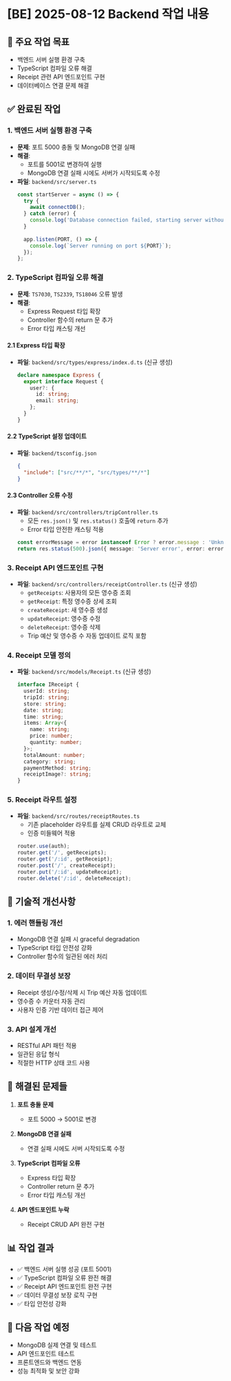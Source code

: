 # [BE] 2025-08-12 Backend 작업 내용

## 🎯 주요 작업 목표
- 백엔드 서버 실행 환경 구축
- TypeScript 컴파일 오류 해결
- Receipt 관련 API 엔드포인트 구현
- 데이터베이스 연결 문제 해결

## ✅ 완료된 작업

### 1. 백엔드 서버 실행 환경 구축
- **문제**: 포트 5000 충돌 및 MongoDB 연결 실패
- **해결**: 
  - 포트를 5001로 변경하여 실행
  - MongoDB 연결 실패 시에도 서버가 시작되도록 수정
- **파일**: `backend/src/server.ts`
  ```typescript
  const startServer = async () => {
    try {
      await connectDB();
    } catch (error) {
      console.log('Database connection failed, starting server without database...');
    }
    
    app.listen(PORT, () => {
      console.log(`Server running on port ${PORT}`);
    });
  };
  ```

### 2. TypeScript 컴파일 오류 해결
- **문제**: `TS7030`, `TS2339`, `TS18046` 오류 발생
- **해결**:
  - Express Request 타입 확장
  - Controller 함수의 return 문 추가
  - Error 타입 캐스팅 개선

#### 2.1 Express 타입 확장
- **파일**: `backend/src/types/express/index.d.ts` (신규 생성)
  ```typescript
  declare namespace Express {
    export interface Request {
      user?: {
        id: string;
        email: string;
      };
    }
  }
  ```

#### 2.2 TypeScript 설정 업데이트
- **파일**: `backend/tsconfig.json`
  ```json
  {
    "include": ["src/**/*", "src/types/**/*"]
  }
  ```

#### 2.3 Controller 오류 수정
- **파일**: `backend/src/controllers/tripController.ts`
  - 모든 `res.json()` 및 `res.status()` 호출에 `return` 추가
  - Error 타입 안전한 캐스팅 적용
  ```typescript
  const errorMessage = error instanceof Error ? error.message : 'Unknown error';
  return res.status(500).json({ message: 'Server error', error: errorMessage });
  ```

### 3. Receipt API 엔드포인트 구현
- **파일**: `backend/src/controllers/receiptController.ts` (신규 생성)
  - `getReceipts`: 사용자의 모든 영수증 조회
  - `getReceipt`: 특정 영수증 상세 조회
  - `createReceipt`: 새 영수증 생성
  - `updateReceipt`: 영수증 수정
  - `deleteReceipt`: 영수증 삭제
  - Trip 예산 및 영수증 수 자동 업데이트 로직 포함

### 4. Receipt 모델 정의
- **파일**: `backend/src/models/Receipt.ts` (신규 생성)
  ```typescript
  interface IReceipt {
    userId: string;
    tripId: string;
    store: string;
    date: string;
    time: string;
    items: Array<{
      name: string;
      price: number;
      quantity: number;
    }>;
    totalAmount: number;
    category: string;
    paymentMethod: string;
    receiptImage?: string;
  }
  ```

### 5. Receipt 라우트 설정
- **파일**: `backend/src/routes/receiptRoutes.ts`
  - 기존 placeholder 라우트를 실제 CRUD 라우트로 교체
  - 인증 미들웨어 적용
  ```typescript
  router.use(auth);
  router.get('/', getReceipts);
  router.get('/:id', getReceipt);
  router.post('/', createReceipt);
  router.put('/:id', updateReceipt);
  router.delete('/:id', deleteReceipt);
  ```

## 🔧 기술적 개선사항

### 1. 에러 핸들링 개선
- MongoDB 연결 실패 시 graceful degradation
- TypeScript 타입 안전성 강화
- Controller 함수의 일관된 에러 처리

### 2. 데이터 무결성 보장
- Receipt 생성/수정/삭제 시 Trip 예산 자동 업데이트
- 영수증 수 카운터 자동 관리
- 사용자 인증 기반 데이터 접근 제어

### 3. API 설계 개선
- RESTful API 패턴 적용
- 일관된 응답 형식
- 적절한 HTTP 상태 코드 사용

## 🐛 해결된 문제들

1. **포트 충돌 문제**
   - 포트 5000 → 5001로 변경

2. **MongoDB 연결 실패**
   - 연결 실패 시에도 서버 시작되도록 수정

3. **TypeScript 컴파일 오류**
   - Express 타입 확장
   - Controller return 문 추가
   - Error 타입 캐스팅 개선

4. **API 엔드포인트 누락**
   - Receipt CRUD API 완전 구현

## 📊 작업 결과
- ✅ 백엔드 서버 실행 성공 (포트 5001)
- ✅ TypeScript 컴파일 오류 완전 해결
- ✅ Receipt API 엔드포인트 완전 구현
- ✅ 데이터 무결성 보장 로직 구현
- ✅ 타입 안전성 강화

## 🚀 다음 작업 예정
- MongoDB 실제 연결 및 테스트
- API 엔드포인트 테스트
- 프론트엔드와 백엔드 연동
- 성능 최적화 및 보안 강화
